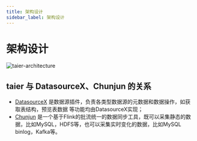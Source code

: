 ```yaml
---
title: 架构设计
sidebar_label: 架构设计
---
```


# 架构设计
![taier-architecture](/img/readme/taier-architecture.png)


## taier 与 DatasourceX、Chunjun 的关系
* [DatasourceX](https://github.com/DTStack/DatasourceX) 是数据源插件，负责各类型数据源的元数据和数据操作，如获取表结构，预览表数据 等功能均由DatasourceX实现；
* [Chunjun](https://github.com/DTStack/chunjun) 是一个基于Flink的批流统一的数据同步工具，既可以采集静态的数据，比如MySQL，HDFS等，也可以采集实时变化的数据，比如MySQL binlog，Kafka等。
